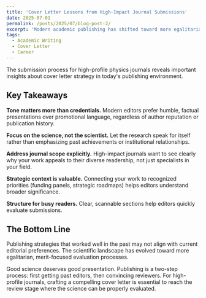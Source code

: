 ```yaml
---
title: 'Cover Letter Lessons from High-Impact Journal Submissions'
date: 2025-07-01
permalink: /posts/2025/07/blog-post-2/
excerpt: 'Modern academic publishing has shifted toward more egalitarian, merit-focused evaluation. Cover letter tone and broad appeal matter more than author credentials or publication history when targeting high-impact journals.'
tags:
  - Academic Writing
  - Cover Letter
  - Career
---
```


The submission process for high-profile physics journals reveals important insights about cover letter strategy in today's publishing environment.

## Key Takeaways

**Tone matters more than credentials.** Modern editors prefer humble, factual presentations over promotional language, regardless of author reputation or publication history.

**Focus on the science, not the scientist.** Let the research speak for itself rather than emphasizing past achievements or institutional relationships.

**Address journal scope explicitly.** High-impact journals want to see clearly why your work appeals to their diverse readership, not just specialists in your field.

**Strategic context is valuable.** Connecting your work to recognized priorities (funding panels, strategic roadmaps) helps editors understand broader significance.

**Structure for busy readers.** Clear, scannable sections help editors quickly evaluate submissions.

## The Bottom Line

Publishing strategies that worked well in the past may not align with current editorial preferences. The scientific landscape has evolved toward more egalitarian, merit-focused evaluation processes.

Good science deserves good presentation. Publishing is a two-step process: first getting past editors, then convincing reviewers. For high-profile journals, crafting a compelling cover letter is essential to reach the review stage where the science can be properly evaluated.
